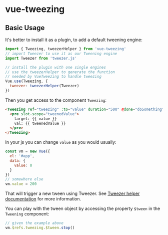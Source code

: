 # vue-tweezing

## Basic Usage

It's better to install it as a plugin, to add a default tweening engine:

```js
import { Tweezing, tweezerHelper } from 'vue-tweezing'
// import Tweezer to use it as our Tweening engine
import Tweezer from 'tweezer.js'

// install the plugin with one single engines
// use the tweezerHelper to generate the function
// needed by VueTweezing to handle tweezing
Vue.use(Tweezing, {
  tweezer: tweezerHelper(Tweezer)
})
```

Then you get access to the component `Tweezing`:

```html
<Tweezing ref="tweezing" :to="value" duration="500" @done="doSomething">
  <pre slot-scope="tweenedValue">
    target: {{ value }}
    val: {{ tweenedValue }}
  </pre>
</Tweezing>
```

In your js you can change `value` as you would usually:

```js
const vm = new Vue({
  el: '#app',
  data: {
    value: 0
  }
})
// somewhere else
vm.value = 200
```

That will trigger a new tween using Tweezer. See [Tweezer helper documentation](#Tweezer) for more information.

You can play with the tween object by accessing the property `$tween` in the `Tweening` component:

```js
// given the example above
vm.$refs.tweezing.$tween.stop()
```

